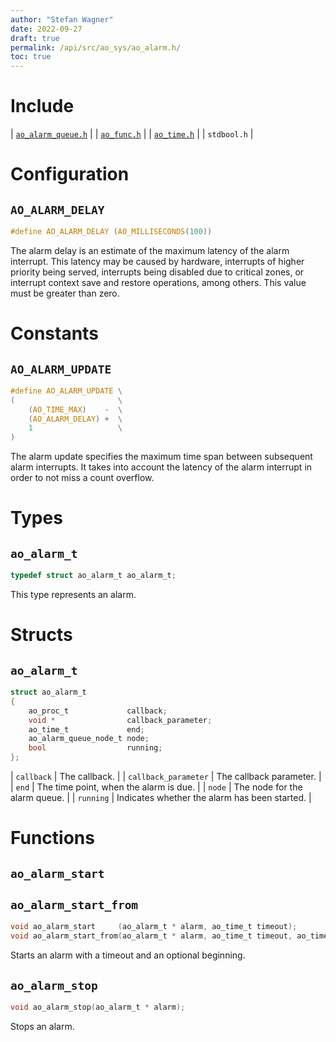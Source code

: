 ```yaml
---
author: "Stefan Wagner"
date: 2022-09-27
draft: true
permalink: /api/src/ao_sys/ao_alarm.h/
toc: true
---
```


# Include

| [`ao_alarm_queue.h`](ao_alarm_queue.h.md) |
| [`ao_func.h`](../ao/ao_func.h.md) |
| [`ao_time.h`](ao_time.h.md) |
| `stdbool.h` |

# Configuration

## `AO_ALARM_DELAY`

```c
#define AO_ALARM_DELAY (AO_MILLISECONDS(100))
```

The alarm delay is an estimate of the maximum latency of the alarm interrupt. This latency may be caused by hardware, interrupts of higher priority being served, interrupts being disabled due to critical zones, or interrupt context save and restore operations, among others. This value must be greater than zero.

# Constants

## `AO_ALARM_UPDATE`

```c
#define AO_ALARM_UPDATE \
(                       \
    (AO_TIME_MAX)    -  \
    (AO_ALARM_DELAY) +  \
    1                   \
)
```

The alarm update specifies the maximum time span between subsequent alarm interrupts. It takes into account the latency of the alarm interrupt in order to not miss a count overflow.

# Types

## `ao_alarm_t`

```c
typedef struct ao_alarm_t ao_alarm_t;
```

This type represents an alarm.

# Structs

## `ao_alarm_t`

```c
struct ao_alarm_t
{
    ao_proc_t             callback;
    void *                callback_parameter;
    ao_time_t             end;
    ao_alarm_queue_node_t node;
    bool                  running;
};
```

| `callback` | The callback. |
| `callback_parameter` | The callback parameter. |
| `end` | The time point, when the alarm is due. |
| `node` | The node for the alarm queue. |
| `running` | Indicates whether the alarm has been started. |

# Functions

## `ao_alarm_start`
## `ao_alarm_start_from`

```c
void ao_alarm_start     (ao_alarm_t * alarm, ao_time_t timeout);
void ao_alarm_start_from(ao_alarm_t * alarm, ao_time_t timeout, ao_time_t beginning);
```

Starts an alarm with a timeout and an optional beginning.

## `ao_alarm_stop`

```c
void ao_alarm_stop(ao_alarm_t * alarm);
```

Stops an alarm.
